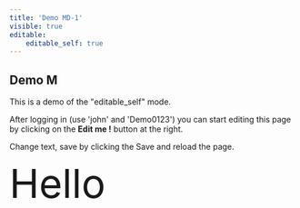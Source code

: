 ```yaml
---
title: 'Demo MD-1'
visible: true
editable:
    editable_self: true
---
```


## Demo M

This is a demo of the "editable_self" mode.

After logging in (use 'john' and 'Demo0123') you can start editing this page by clicking on the <b>Edit me !</b> button at the right.

Change text, save by clicking the Save  and reload the page.
<div style="font-size:5em;">Hello </div>